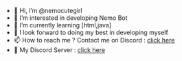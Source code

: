 - 👋 Hi, I’m @nemocutegirl
- 👀 I’m interested in developing Nemo Bot
- 🌱 I’m currently learning [html,java]
- 💞️ I look forward to doing my best in developing myself
- 📫 How to reach me ? Contact me on Discord : [click here](http://discord.com/users/616546739062833152)
- 🌄 My Discord Server : [click here](https://discord.gg/fpSYMEEzdG)
<!---
nemocutegirl/nemocutegirl is a ✨ special ✨ repository because its `README.md` (this file) appears on your GitHub profile.
You can click the Preview link to take a look at your changes.
--->
